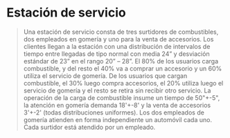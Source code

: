 # Estación de servicio

>Una estación de servicio consta de tres surtidores de combustibles, dos empleados en gomería y uno para la venta de accesorios.
 Los clientes llegan a la estación con una distribución de intervalos de tiempo entre llegadas de tipo normal con media 24” y desviación estándar de 23” en el rango
 20” – 28”.
El 80% de los usuarios carga combustible, y del resto el 40% va a comprar un
accesorio y un 60% utiliza el servicio de gomería. De los usuarios que cargan
combustible, el 30% luego compra accesorios, el 20% utiliza luego el servicio de
gomería y el resto se retira sin recibir otro servicio.
La operación de la carga de combustible insume un tiempo de 50"+-5", la atención 
en gomería demanda 18'+-8' y la venta de accesorios 3'+-2' (todas distribuciones uniformes).
Los dos empleados de gomería atienden en forma independiente un automóvil cada uno.
Cada surtidor está atendido por un empleado.
